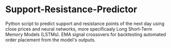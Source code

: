 # Support-Resistance-Predictor
 Python script to predict support and resistance points of the next day using close prices and neural networks, more specificaaly Long Short-Term Memory Models (LSTMs). EMA signal crossovers for backtesting automated order placement from the model's outputs.
